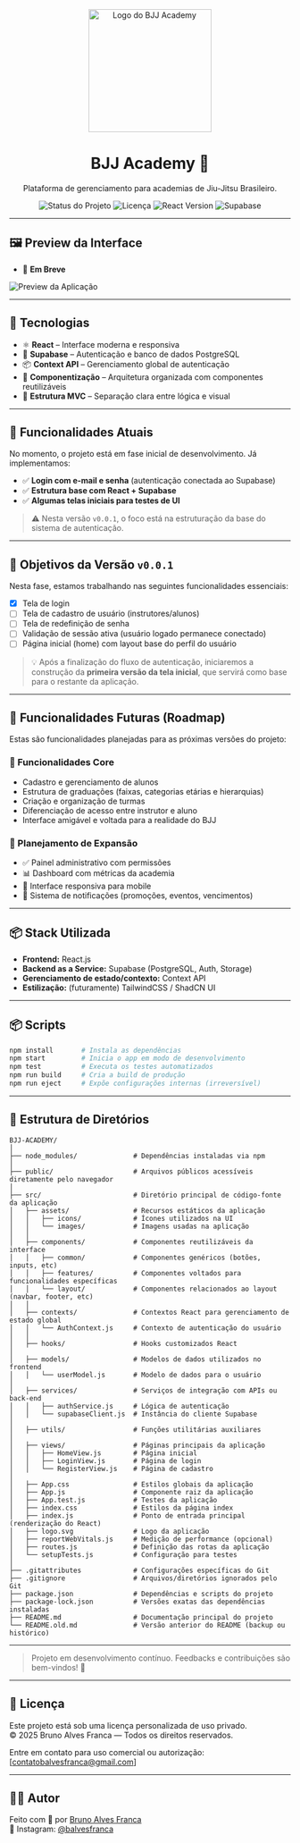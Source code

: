 
<div align="center">
  <img src="https://i.imgur.com/WdGink9.png" alt="Logo do BJJ Academy" width="220" />

  <h1>BJJ Academy 🥋</h1>
  <p>Plataforma de gerenciamento para academias de Jiu-Jitsu Brasileiro.</p>

  <p align="center">
    <img src="https://img.shields.io/badge/status-em%20desenvolvimento-yellow" alt="Status do Projeto" />
    <img src="https://img.shields.io/github/license/seu-usuario/bjj-academy" alt="Licença" />
    <img src="https://img.shields.io/badge/react-18.x-blue" alt="React Version" />
    <img src="https://img.shields.io/badge/Supabase-PostgreSQL-green" alt="Supabase" />
  </p>
</div>

---

## 🖼️ Preview da Interface

- 🧱 **Em Breve**
<img src="https://via.placeholder.com/800x400.png?text=Screenshot+da+Aplicacao+BJJ+Academy" alt="Preview da Aplicação" />

---

## 🚀 Tecnologias

- ⚛️ **React** – Interface moderna e responsiva
- 🔐 **Supabase** – Autenticação e banco de dados PostgreSQL
- 📦 **Context API** – Gerenciamento global de autenticação
- 🧱 **Componentização** – Arquitetura organizada com componentes reutilizáveis
- 📁 **Estrutura MVC** – Separação clara entre lógica e visual

---

## 🔐 Funcionalidades Atuais

No momento, o projeto está em fase inicial de desenvolvimento. Já implementamos:

- ✅ **Login com e-mail e senha** (autenticação conectada ao Supabase)
- ✅ **Estrutura base com React + Supabase**
- ✅ **Algumas telas iniciais para testes de UI**

> ⚠️ Nesta versão `v0.0.1`, o foco está na estruturação da base do sistema de autenticação.

---

## 🎯 Objetivos da Versão `v0.0.1`

Nesta fase, estamos trabalhando nas seguintes funcionalidades essenciais:

- [x] Tela de login
- [ ] Tela de cadastro de usuário (instrutores/alunos)
- [ ] Tela de redefinição de senha
- [ ] Validação de sessão ativa (usuário logado permanece conectado)
- [ ] Página inicial (home) com layout base do perfil do usuário

> 💡 Após a finalização do fluxo de autenticação, iniciaremos a construção da **primeira versão da tela inicial**, que servirá como base para o restante da aplicação.

---

## 🚀 Funcionalidades Futuras (Roadmap)

Estas são funcionalidades planejadas para as próximas versões do projeto:

### 🔧 Funcionalidades Core
- Cadastro e gerenciamento de alunos
- Estrutura de graduações (faixas, categorias etárias e hierarquias)
- Criação e organização de turmas
- Diferenciação de acesso entre instrutor e aluno
- Interface amigável e voltada para a realidade do BJJ

### 🧠 Planejamento de Expansão
- ✅ Painel administrativo com permissões
- 📊 Dashboard com métricas da academia
- 📱 Interface responsiva para mobile
- 🔔 Sistema de notificações (promoções, eventos, vencimentos)

---

## 📦 Stack Utilizada

- **Frontend:** React.js
- **Backend as a Service:** Supabase (PostgreSQL, Auth, Storage)
- **Gerenciamento de estado/contexto:** Context API
- **Estilização:** (futuramente) TailwindCSS / ShadCN UI

---

## 📦 Scripts

```bash
npm install       # Instala as dependências
npm start         # Inicia o app em modo de desenvolvimento
npm test          # Executa os testes automatizados
npm run build     # Cria a build de produção
npm run eject     # Expõe configurações internas (irreversível)
```
---

## 📁 Estrutura de Diretórios

```
BJJ-ACADEMY/
│
├── node_modules/              # Dependências instaladas via npm
│
├── public/                    # Arquivos públicos acessíveis diretamente pelo navegador
│
├── src/                       # Diretório principal de código-fonte da aplicação
│   ├── assets/                # Recursos estáticos da aplicação
│   │   ├── icons/             # Ícones utilizados na UI
│   │   └── images/            # Imagens usadas na aplicação
│   │
│   ├── components/            # Componentes reutilizáveis da interface
│   │   ├── common/            # Componentes genéricos (botões, inputs, etc)
│   │   ├── features/          # Componentes voltados para funcionalidades específicas
│   │   └── layout/            # Componentes relacionados ao layout (navbar, footer, etc)
│   │
│   ├── contexts/              # Contextos React para gerenciamento de estado global
│   │   └── AuthContext.js     # Contexto de autenticação do usuário
│   │
│   ├── hooks/                 # Hooks customizados React
│
│   ├── models/                # Modelos de dados utilizados no frontend
│   │   └── userModel.js       # Modelo de dados para o usuário
│
│   ├── services/              # Serviços de integração com APIs ou back-end
│   │   ├── authService.js     # Lógica de autenticação
│   │   └── supabaseClient.js  # Instância do cliente Supabase
│
│   ├── utils/                 # Funções utilitárias auxiliares
│
│   ├── views/                 # Páginas principais da aplicação
│   │   ├── HomeView.js        # Página inicial
│   │   ├── LoginView.js       # Página de login
│   │   └── RegisterView.js    # Página de cadastro
│
│   ├── App.css                # Estilos globais da aplicação
│   ├── App.js                 # Componente raiz da aplicação
│   ├── App.test.js            # Testes da aplicação
│   ├── index.css              # Estilos da página index
│   ├── index.js               # Ponto de entrada principal (renderização do React)
│   ├── logo.svg               # Logo da aplicação
│   ├── reportWebVitals.js     # Medição de performance (opcional)
│   ├── routes.js              # Definição das rotas da aplicação
│   └── setupTests.js          # Configuração para testes
│
├── .gitattributes             # Configurações específicas do Git
├── .gitignore                 # Arquivos/diretórios ignorados pelo Git
├── package.json               # Dependências e scripts do projeto
├── package-lock.json          # Versões exatas das dependências instaladas
├── README.md                  # Documentação principal do projeto
└── README.old.md              # Versão anterior do README (backup ou histórico)

```

---

> Projeto em desenvolvimento contínuo. Feedbacks e contribuições são bem-vindos! 👊

---

## 📄 Licença

Este projeto está sob uma licença personalizada de uso privado.  
© 2025 Bruno Alves Franca — Todos os direitos reservados.

Entre em contato para uso comercial ou autorização: [contatobalvesfranca@gmail.com]

---

## 👨‍💻 Autor

Feito com 💙 por [Bruno Alves Franca](https://github.com/balvesfranca)  
📸 Instagram: [@balvesfranca](https://instagram.com/balvesfranca)
